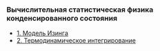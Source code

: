 ### Вычислительная статистическая физика конденсированного состояния


- [1. Модель Изинга](./1_IsingModel/)
- [2. Термодинамическое интегрирование](./2_ChemicalPotential/)
